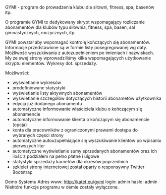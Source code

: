 GYMI - program do prowadzenia klubu
dla siłowni, fitness, spa, basenów itp.

O programie
GYMI to dedykowany skrypt wspomagający rozliczanie abonamentów dla klubów typu siłownia, fitness, spa, basen, sal gimnastycznych, muzycznych, itp.

GYMI powstał aby wspomagać kontrolę kończących się abonamentów. Informacje przedstawione są w formie listy posegregowanej wg daty. Możliwość wyszukiwania z autozupełnieniem po imieniach i nazwiskach. My ze swej strony wprowadziliśmy kilka wspomagających użytkowanie skryptu elementów. Wykresy dot. sprzedaży.

Możliwości:
- wyświetlanie wykresów
- predefiniowane statystyki
- wyświetlanie listy aktywnych abonamentów
- wyświetlanie szczegółów dotyczących historii abonametów użytkownika
- edycja już dodanego abonamentu
- automatyczne informowanie właściciela klubu o kończącym się abonamencie
- automatyczne informowanie klienta o kończącym się abonamencie (opcja)
- konta dla pracowników z ograniczonymi prawami dostępu do wybranych części strony
- automatyczne autouzupełniające się wyszukiwanie klientów po wpisaniu pierwszych liter
- automatyczne wyświetlanie sumy sprzedanych abonamentów oraz ich ilość z podziałem na pełno płatne i ulgowe
- statystyki sprzedaży karnetów dla okresów poprzednich
- szkielet strony internetowej został oparty o responsywny Twitter Bootstrap

Demo Systemu
Adres www: http://katet.eu/gymi
login: admin
hasło: admin
Niektóre funkcje programu w demie zostały wyłączone.
